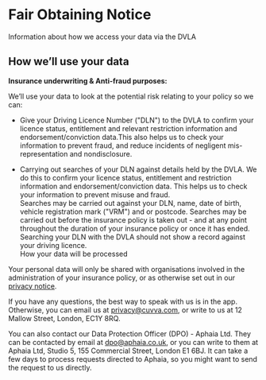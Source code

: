 # **Fair Obtaining Notice** #
						
Information about how we access your data via the DVLA
						
## **How we’ll use your data** ##
						
**Insurance underwriting & Anti-fraud purposes:**
						
We’ll use your data to look at the potential risk relating to your policy so we can:		

  * Give your Driving Licence Number ("DLN") to the DVLA to confirm your licence status, entitlement and relevant restriction information and endorsement/conviction data.This also helps us to check your information to prevent fraud, and reduce incidents of negligent mis-representation and nondisclosure. 				

  * Carrying out searches of your DLN against details held by the DVLA. We do this to confirm your licence status, entitlement and restriction information and endorsement/conviction data. This helps us to check your information to prevent misuse and fraud. 							
Searches may be carried out against your DLN, name, date of birth, vehicle registration mark ("VRM") and or postcode. 
Searches may be carried out before the insurance policy is taken out - and at any point throughout the duration of your insurance policy or once it has ended. 
Searching your DLN with the DVLA should not show a record against your driving licence.						 						
How your data will be processed
						
Your personal data will only be shared with organisations involved in the administration of your insurance policy, or as otherwise set out in our [privacy notice](https://github.com/cuvva/terms/blob/master/privacy.md "A link to our provay notice").

If you have any questions, the best way to speak with us is in the app. Otherwise, you can email us at privacy@cuvva.com, or write to us at 12 Mallow Street, London, EC1Y 8RQ.

You can also contact our Data Protection Officer (DPO) - Aphaia Ltd. They can be contacted by email at dpo@aphaia.co.uk, or you can write to them at Aphaia Ltd, Studio 5, 155 Commercial Street, London E1 6BJ. It can take a few days to process requests directed to Aphaia, so you might want to send the request to us directly.

